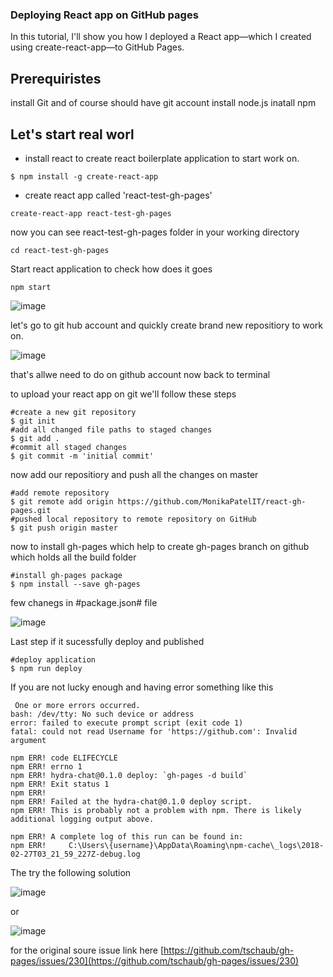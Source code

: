 
### Deploying React app on GitHub pages 


In this tutorial, I'll show you how I deployed a React app—which I created using create-react-app—to GitHub Pages.

## Prerequiristes 

install Git and of course should have git account 
install node.js
inatall npm 

## Let's start real worl

- install react to create react boilerplate application to start work on.

`$ npm install -g create-react-app`

- create react app called 'react-test-gh-pages'

`create-react-app react-test-gh-pages`

now you can see react-test-gh-pages folder in your working directory 

`cd react-test-gh-pages`

Start react application to check how does it goes

`npm start`

![image](https://user-images.githubusercontent.com/9668906/51879955-522c7a00-23da-11e9-9938-55713c62bc89.png)

let's go to git hub account and quickly create brand new repositiory to work on.

![image](https://user-images.githubusercontent.com/9668906/51880038-a7688b80-23da-11e9-8db4-d788db0a988b.png)

that's allwe need to do on github account now back to terminal

to upload your react app on git we'll follow these steps

```
#create a new git repository
$ git init
#add all changed file paths to staged changes
$ git add .
#commit all staged changes
$ git commit -m 'initial commit'
```
now add our repositiory and push all the changes on master 
```
#add remote repository
$ git remote add origin https://github.com/MonikaPatelIT/react-gh-pages.git
#pushed local repository to remote repository on GitHub
$ git push origin master
```

now  to install gh-pages which help to create gh-pages branch on github which holds all the build folder 
```
#install gh-pages package
$ npm install --save gh-pages
```

few chanegs in #package.json# file 

![image](https://user-images.githubusercontent.com/9668906/51880302-a4ba6600-23db-11e9-9084-e64c540afa7b.png)

Last step if it sucessfully deploy and published 
```
#deploy application
$ npm run deploy
```

If you are not lucky enough and having error something like this 

```
 One or more errors occurred.
bash: /dev/tty: No such device or address
error: failed to execute prompt script (exit code 1)
fatal: could not read Username for 'https://github.com': Invalid argument

npm ERR! code ELIFECYCLE
npm ERR! errno 1
npm ERR! hydra-chat@0.1.0 deploy: `gh-pages -d build`
npm ERR! Exit status 1
npm ERR!
npm ERR! Failed at the hydra-chat@0.1.0 deploy script.
npm ERR! This is probably not a problem with npm. There is likely additional logging output above.

npm ERR! A complete log of this run can be found in:
npm ERR!     C:\Users\{username}\AppData\Roaming\npm-cache\_logs\2018-02-27T03_21_59_227Z-debug.log
```

The try the following solution 

![image](https://user-images.githubusercontent.com/9668906/51880440-21e5db00-23dc-11e9-9a30-5badc2e2f603.png)

or 

![image](https://user-images.githubusercontent.com/9668906/51880474-3c1fb900-23dc-11e9-93fd-e9c892a7e9fe.png)

for the original soure issue link here [https://github.com/tschaub/gh-pages/issues/230](https://github.com/tschaub/gh-pages/issues/230)
